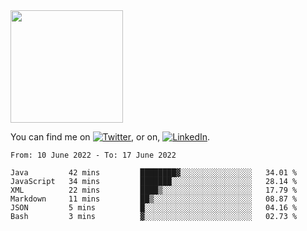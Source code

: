 <!-- ![visitors](https://visitor-badge.glitch.me/badge?page_id=page.id) -->

<img height="180em" src="https://github-readme-stats.vercel.app/api?username=alihernandez&show_icons=true&hide_border=true&&count_private=true&include_all_commits=true" />

<!-- Actual text -->

You can find me on [![Twitter][1.2]][1], or on, [![LinkedIn][2.2]][2].

<!-- Icons -->

[1.2]: http://i.imgur.com/wWzX9uB.png (twitter icon without padding)
[2.2]: https://raw.githubusercontent.com/MartinHeinz/MartinHeinz/master/linkedin-3-16.png (LinkedIn icon without padding)

<!-- Links to your social media accounts -->

[1]: https://twitter.com/phantomramen
[2]: https://www.linkedin.com/in/ali-hernandez-96b1b71a9/

<!--START_SECTION:waka-->

```text
From: 10 June 2022 - To: 17 June 2022

Java         42 mins         ████████▓░░░░░░░░░░░░░░░░   34.01 %
JavaScript   34 mins         ███████░░░░░░░░░░░░░░░░░░   28.14 %
XML          22 mins         ████▒░░░░░░░░░░░░░░░░░░░░   17.79 %
Markdown     11 mins         ██▒░░░░░░░░░░░░░░░░░░░░░░   08.87 %
JSON         5 mins          █░░░░░░░░░░░░░░░░░░░░░░░░   04.16 %
Bash         3 mins          ▓░░░░░░░░░░░░░░░░░░░░░░░░   02.73 %
```

<!--END_SECTION:waka-->
